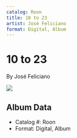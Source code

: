 ```yaml
---
catalog: Roon
title: 10 to 23
artist: José Feliciano
format: Digital, Album
---
```


# 10 to 23

By José Feliciano

![](../../assets/albumcovers/José_Feliciano-10_to_23.png)

## Album Data

- Catalog #: Roon
- Format: Digital, Album

